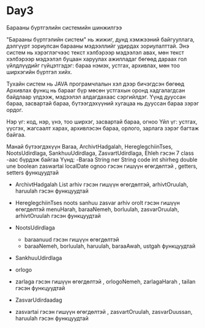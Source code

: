# Day3

Барааны бүртгэлийн системийн шинжилгээ

"Барааны бүртгэлийн систем" нь жижиг, дунд хэмжээний байгууллага, дэлгүүрт зориулсан барааны мэдээллийг удирдах зориулалттай. Энэ систем нь хэрэглэгчээс текст хэлбэрээр мэдээлэл авах, мөн текст хэлбэрээр мэдээлэл буцаан харуулах ажилладаг бөгөөд дараах гол үйлдлүүдийг гүйцэтгэдэг: бараа нэмэх, устгах, архивлах, мөн тоо ширхэгийн бүртгэл хийх.
 
 Тухайн систем нь JAVA програмчлалын хэл дээр бичэгдсэн бөгөөд Архивлах функц нь барааг бүр мөсөн устгахын оронд хадгалагдсан байдлаар үлдээж, мэдээлэл алдагдахаас сэргийлдэг. Үүнд дууссан бараа, засвартай бараа, бүтээгдэхүүний хугацаа нь дууссан бараа зэрэг ордог. 

Нэр үг:  код, нэр, үнэ, тоо ширхэг, засвартай бараа, огноо 
Үйл үг: устгах, үүсгэх, жагсаалт харах, архивлэсэн бараа, орлого, зарлага зэрэг багтаж байгаа.

Манай бүтээгдэхүүн Baraa, ArchivtHadgalah, HereglegchiinTses, NootsUdirdlaga, SankhuuUdirdlaga, ZasvartUdirdlaga, Ehleh гэсэн 7 class -аас бүрдэж байгаа
Үүнд: 
  -Baraa
    String ner
    String code
    int shirheg
    double une
    boolean zaswartai
    localDate ognoo   гэсэн гишүүн өгөгдөлтэй , 
    getters, setters функцуудтай
 - ArchivtHadgalah
    List<Baraa> arhiv  гэсэн гишүүн өгөгдөлтэй,
    arhivtOruulah, haruulah гэсэн функцуудтай
- HereglegchiinTses
    noots
    sanhuu
    zasvar
    arhiv
    orolt гэсэн гишүүн өгөгдөлтэй
    menuHarah, baraaNemeh, borluulah, zasvarOruulah, arhivtOruulah гэсэн функцуудтай
  
- NootsUdirdlaga
  - baraanuud гэсэн гишүүн өгөгдөлтэй  
  -  baraaNemeh, borluulah, haruulah, baraaAwah, ustgah     функцуудтай
 
- SankhuuUdirdlaga 
 - orlogo
 - zarlaga гэсэн гишүүн өгөгдөлтэй , orlogoNemeh, zarlagaHarah , tailan гэсэн функцуудтай
- ZasvarUdirdaadag
 - zasvartai гэсэн гишүүн өгөгдөлтэй , zasvartOruulah, zasvarDuussan, haruulah  гэсэн функцуудтай
	
	
	
	
	
	
	
	
	
	
	
	
	


